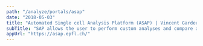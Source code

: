 ```yaml
---
path: "/analyze/portals/asap"
date: "2018-05-03"
title: "Automated Single cell Analysis Platform (ASAP) | Vincent Gardeux, Fabrice David, Bart Deplancke"
subTitle: "SAP allows the user to perform custom analyses and compare algorithms for each step of the single cell or bulk RNA-seq analysis pipeline post genome alignment via an intuitive web interface (Gardeux et al., Bioinformatics, 2017). These steps include parsing, filtering, and normalization of the input gene expression matrix, visual (2D and 3D) representation, differential expression, clustering, heatmaps, trajectory inference and functional enrichment analyses to characterize novel cell clusters, specific cell types, or differentiation processes. Thus, ASAP has been developed to lower the bioinformatic entry level to single cell experiments and to catalyze collaborations between computational biologists and experimentalists via an easy-to-use data interaction portal."
appUrl: "https://asap.epfl.ch/"
---
```


